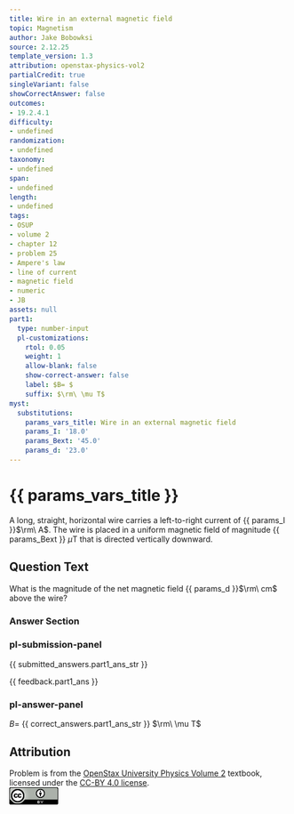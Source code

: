 ```yaml
---
title: Wire in an external magnetic field
topic: Magnetism
author: Jake Bobowksi
source: 2.12.25
template_version: 1.3
attribution: openstax-physics-vol2
partialCredit: true
singleVariant: false
showCorrectAnswer: false
outcomes:
- 19.2.4.1
difficulty:
- undefined
randomization:
- undefined
taxonomy:
- undefined
span:
- undefined
length:
- undefined
tags:
- OSUP
- volume 2
- chapter 12
- problem 25
- Ampere's law
- line of current
- magnetic field
- numeric
- JB
assets: null
part1:
  type: number-input
  pl-customizations:
    rtol: 0.05
    weight: 1
    allow-blank: false
    show-correct-answer: false
    label: $B= $
    suffix: $\rm\ \mu T$
myst:
  substitutions:
    params_vars_title: Wire in an external magnetic field
    params_I: '18.0'
    params_Bext: '45.0'
    params_d: '23.0'
---
```

# {{ params_vars_title }}
A long, straight, horizontal wire carries a left-to-right current of {{ params_I }}$\rm\ A$.
The wire is placed in a uniform magnetic field of magnitude {{ params_Bext }}$~\mu\mathrm{T}$ that is directed vertically downward.

## Question Text

What is the magnitude of the net magnetic field {{ params_d }}$\rm\ cm$ above the wire?

### Answer Section

### pl-submission-panel

{{ submitted_answers.part1_ans_str }}

{{ feedback.part1_ans }}

### pl-answer-panel

$B=$ {{ correct_answers.part1_ans_str }} $\rm\ \mu T$

## Attribution

Problem is from the [OpenStax University Physics Volume 2](https://openstax.org/details/books/university-physics-volume-2) textbook, licensed under the [CC-BY 4.0 license](https://creativecommons.org/licenses/by/4.0/).<br>![Image representing the Creative Commons 4.0 BY license.](https://raw.githubusercontent.com/firasm/bits/master/by.png)